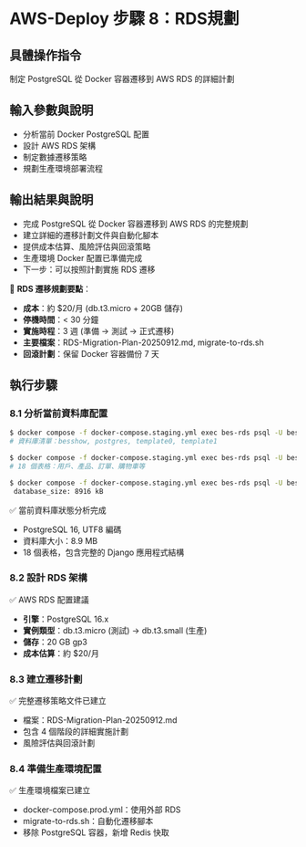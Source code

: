 # AWS-Deploy 步驟 8：RDS規劃

## 具體操作指令
制定 PostgreSQL 從 Docker 容器遷移到 AWS RDS 的詳細計劃

## 輸入參數與說明
- 分析當前 Docker PostgreSQL 配置
- 設計 AWS RDS 架構
- 制定數據遷移策略
- 規劃生產環境部署流程

## 輸出結果與說明
- 完成 PostgreSQL 從 Docker 容器遷移到 AWS RDS 的完整規劃
- 建立詳細的遷移計劃文件與自動化腳本
- 提供成本估算、風險評估與回滾策略
- 生產環境 Docker 配置已準備完成
- 下一步：可以按照計劃實施 RDS 遷移

📝 **RDS 遷移規劃要點**：
- **成本**：約 $20/月 (db.t3.micro + 20GB 儲存)
- **停機時間**：< 30 分鐘
- **實施時程**：3 週 (準備 → 測試 → 正式遷移)
- **主要檔案**：RDS-Migration-Plan-20250912.md, migrate-to-rds.sh
- **回滾計劃**：保留 Docker 容器備份 7 天

## 執行步驟

### 8.1 分析當前資料庫配置
```bash
$ docker compose -f docker-compose.staging.yml exec bes-rds psql -U besshow -d besshow -c '\l'
# 資料庫清單：besshow, postgres, template0, template1

$ docker compose -f docker-compose.staging.yml exec bes-rds psql -U besshow -d besshow -c '\dt'
# 18 個表格：用戶、產品、訂單、購物車等

$ docker compose -f docker-compose.staging.yml exec bes-rds psql -U besshow -d besshow -c "SELECT pg_size_pretty(pg_database_size('besshow'));"
 database_size: 8916 kB
```
✅ 當前資料庫狀態分析完成
- PostgreSQL 16, UTF8 編碼
- 資料庫大小：8.9 MB
- 18 個表格，包含完整的 Django 應用程式結構

### 8.2 設計 RDS 架構
✅ AWS RDS 配置建議
- **引擎**：PostgreSQL 16.x
- **實例類型**：db.t3.micro (測試) → db.t3.small (生產)
- **儲存**：20 GB gp3
- **成本估算**：約 $20/月

### 8.3 建立遷移計劃
✅ 完整遷移策略文件已建立
- 檔案：RDS-Migration-Plan-20250912.md
- 包含 4 個階段的詳細實施計劃
- 風險評估與回滾計劃

### 8.4 準備生產環境配置
✅ 生產環境檔案已建立
- docker-compose.prod.yml：使用外部 RDS
- migrate-to-rds.sh：自動化遷移腳本
- 移除 PostgreSQL 容器，新增 Redis 快取